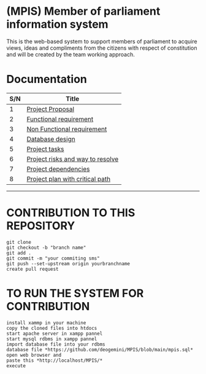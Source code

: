 # (MPIS) Member of parliament information system
This is the web-based system to support members of parliament  to acquire views, ideas and compliments from the citizens with respect of constitution
 and will be created by the team working approach.

# Documentation


| S/N | Title                            |
| ----| ---------------------------------|
| 1   | [Project Proposal](https://github.com/deogemini/MPIS/blob/main/projectProposal.docx)                 |
| 2   | [Functional requirement](https://github.com/deogemini/MPIS/wiki/Functional-Requirements)           |
| 3   | [Non Functional requirement](https://github.com/deogemini/MPIS/wiki/Non-functional-requirements)       |
| 4   | [Database design](https://github.com/deogemini/MPIS/blob/main/DatabaseDesign.png)                  |
| 5   | [Project tasks](https://github.com/deogemini/MPIS/wiki/Identification-of-Tasks-and-its-dependencies)                    |
| 6   | [Project risks and way to resolve](https://github.com/deogemini/MPIS/blob/main/Risk%20managment.docx) |
| 7   | [Project dependencies](https://github.com/deogemini/MPIS/wiki/Task-dependencies)           |
| 8   | [Project plan with critical path](https://github.com/deogemini/MPIS/blob/main/Project%20Plan%20-%20with%20it's%20%20critical%20path.pdf)  |


---

# CONTRIBUTION TO THIS REPOSITORY
```
git clone 
git checkout -b "branch name"
git add .
git commit -m "your commiting sms"
git push --set-upstream origin yourbranchname
create pull request 
```
# TO RUN THE SYSTEM FOR CONTRIBUTION
``` 
install xammp in your machine 
copy the cloned files into htdocs 
start apache server in xampp pannel 
start mysql rdbms in xampp pannel 
import database file into your rdbms 
database file *https://github.com/deogemini/MPIS/blob/main/mpis.sql*
open web browser and 
paste this *http://localhost/MPIS/*
execute
```

